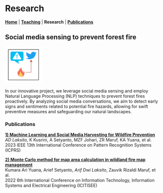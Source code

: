 # Research
**[Home](/)** | **[Teaching](/teach)** | **Research** | **[Publications](/publications)**

## Social media sensing to prevent forest fire
![forest icon](assets/img/p_fire.png)

In our innovative project, we leverage social media sensing and employ Natural Language Processing (NLP) techniques to prevent forest fires proactively. By analyzing social media conversations, we aim to detect early signs and sentiments related to potential fire hazards, allowing for swift preventive measures and safeguarding our natural landscapes.

### Publications
**[1) Machine Learning and Social Media Harvesting for Wildfire Prevention](https://ieeexplore.ieee.org/abstract/document/10179001)**<br />
*AD Laksito*, K Kusrini, A Setyanto, MZF Johari, ZR Maruf, KA Yuana, et al.<br />
2023 IEEE 13th International Conference on Pattern Recognition Systems (ICPRS)

**[2) Monte Carlo method for map area calculation in wildland fire map management](https://ieeexplore.ieee.org/abstract/document/10057604)**<br />
Kumara Ari Yuana, Arief Setyanto, *Arif Dwi Laksito*, Zauvik Rizaldi Maruf, et al.<br />
2022 6th International Conference on Information Technology, Information Systems and Electrical Engineering (ICITISEE)
